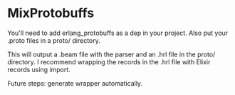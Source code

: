 # MixProtobuffs

You'll need to add erlang_protobuffs as a dep in your project.  Also put your .proto files in a proto/ directory.

This will output a .beam file with the parser and an .hrl file in the proto/ directory.  I recommend wrapping the records
in the .hrl file with Elixir records using import.

Future steps:  generate wrapper automatically.
